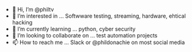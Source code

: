 - 👋 Hi, I’m @philtv
- 👀 I’m interested in ... Softwware testing, streaming, hardware, ehtical hacking
- 🌱 I’m currently learning ... python, cyber security
- 💞️ I’m looking to collaborate on ... test automation projects
- 📫 How to reach me ... Slack or @phildonachie on most social media

<!---
philtv/philtv is a ✨ special ✨ repository because its `README.md` (this file) appears on your GitHub profile.
You can click the Preview link to take a look at your changes.
--->
